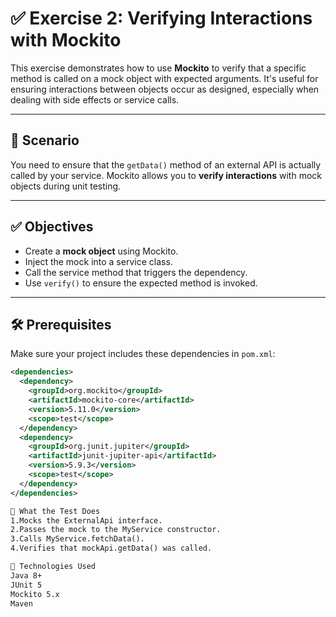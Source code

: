 # ✅ Exercise 2: Verifying Interactions with Mockito

This exercise demonstrates how to use **Mockito** to verify that a specific method is called on a mock object with expected arguments. It's useful for ensuring interactions between objects occur as designed, especially when dealing with side effects or service calls.

---

## 📘 Scenario

You need to ensure that the `getData()` method of an external API is actually called by your service. Mockito allows you to **verify interactions** with mock objects during unit testing.

---

## ✅ Objectives

- Create a **mock object** using Mockito.
- Inject the mock into a service class.
- Call the service method that triggers the dependency.
- Use `verify()` to ensure the expected method is invoked.

---

## 🛠 Prerequisites

Make sure your project includes these dependencies in `pom.xml`:

```xml
<dependencies>
  <dependency>
    <groupId>org.mockito</groupId>
    <artifactId>mockito-core</artifactId>
    <version>5.11.0</version>
    <scope>test</scope>
  </dependency>
  <dependency>
    <groupId>org.junit.jupiter</groupId>
    <artifactId>junit-jupiter-api</artifactId>
    <version>5.9.3</version>
    <scope>test</scope>
  </dependency>
</dependencies>

🧪 What the Test Does
1.Mocks the ExternalApi interface.
2.Passes the mock to the MyService constructor.
3.Calls MyService.fetchData().
4.Verifies that mockApi.getData() was called.

🧰 Technologies Used
Java 8+
JUnit 5
Mockito 5.x
Maven
